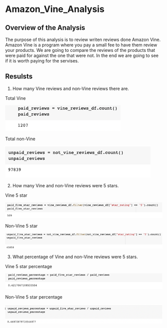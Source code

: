 # Amazon_Vine_Analysis
## Overview of the Analysis
The purpose of this analysis is to review writen reviews done Amazon Vine. Amazon Vine is a program where you pay a small fee to have them review your products. We are going to compare the reviews of the products that were paid for against the one that were not. In the end we are going to see if it is worth paying for the servises.
## Resulsts
  1. How many Vine reviews and non-Vine reviews there are.
    
  Total Vine
  
  ![vine](paid_reviews.png)
    
    
  Total non-Vine
    
  ![nonvine](unpaid_reviews.png)
    
  2. How many Vine and non-Vine reviews were 5 stars.
    
  Vine 5 star
    
  ![paid](paid_five_star_reviews.png)
    
    
  Non-Vine 5 star
  
  ![unpaid](unpaid_five_star_reviews.png)
    
    
  3. What percentage of Vine and non-Vine reviews were 5 stars.
  
  Vine 5 star percentage
  
  ![vinereviews](paid_reviews_percentage.png)
    
  Non-Vine 5 star percentage
    
  ![nonvine1](unpaid_reviews_percentage.png)
   

